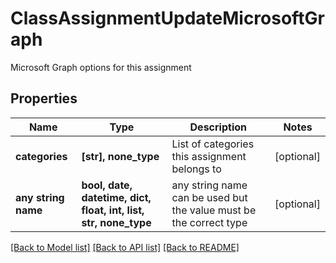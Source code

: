 # ClassAssignmentUpdateMicrosoftGraph

Microsoft Graph options for this assignment

## Properties
Name | Type | Description | Notes
------------ | ------------- | ------------- | -------------
**categories** | **[str], none_type** | List of categories this assignment belongs to | [optional] 
**any string name** | **bool, date, datetime, dict, float, int, list, str, none_type** | any string name can be used but the value must be the correct type | [optional]

[[Back to Model list]](../README.md#documentation-for-models) [[Back to API list]](../README.md#documentation-for-api-endpoints) [[Back to README]](../README.md)


